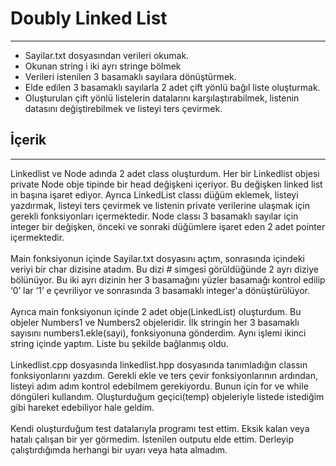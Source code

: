 # Doubly Linked List
***
* Sayilar.txt dosyasından verileri okumak. 
* Okunan string i iki ayrı stringe bölmek
* Verileri istenilen 3 basamaklı sayılara dönüştürmek. 
* Elde edilen 3 basamaklı sayılarla 2 adet çift yönlü bağıl liste oluşturmak. 
* Oluşturulan çift yönlü listelerin datalarını karşılaştırabilmek, listenin datasını 
değiştirebilmek ve listeyi ters çevirmek. 
## İçerik
***
Linkedlist ve Node adında 2 adet class oluşturdum. Her bir Linkedlist objesi private 
Node obje tipinde bir head değişkeni içeriyor. Bu değişken linked list in başına işaret ediyor. 
Ayrıca LinkedList classı düğüm eklemek, listeyi yazdırmak, listeyi ters çevirmek ve listenin 
private verilerine ulaşmak için gerekli fonksiyonları içermektedir. Node classı 3 basamaklı 
sayılar için integer bir değişken, önceki ve sonraki düğümlere işaret eden 2 adet pointer 
içermektedir.<br>
<br>
Main fonksiyonun içinde Sayilar.txt dosyasını açtım, sonrasında içindeki veriyi bir char 
dizisine atadım. Bu dizi # simgesi görüldüğünde 2 ayrı diziye bölünüyor. Bu iki ayrı dizinin her 
3 basamağını yüzler basamağı kontrol edilip ‘0’ lar ‘1’ e çevriliyor ve sonrasında 3 basamaklı 
integer'a dönüştürülüyor. <br>
<br>
Ayrıca main fonksiyonun içinde 2 adet obje(LinkedList) oluşturdum. Bu objeler 
Numbers1 ve Numbers2 objeleridir. İlk stringin her 3 basamaklı sayısını numbers1.ekle(sayi), 
fonksiyonuna gönderdim. Aynı işlemi ikinci string içinde yaptım. Liste bu şekilde bağlanmış 
oldu. <br>
<br>
Linkedlist.cpp dosyasında linkedlist.hpp dosyasında tanımladığın classın 
fonksiyonlarını yazdım. Gerekli ekle ve ters çevir fonksiyonlarının ardından, listeyi adım adım 
kontrol edebilmem gerekiyordu. Bunun için for ve while döngüleri kullandım. Oluşturduğum 
geçici(temp) objeleriyle listede istediğim gibi hareket edebiliyor hale geldim.<br>
<br>
 Kendi oluşturduğum test datalarıyla programı test ettim. Eksik kalan veya hatalı çalışan bir yer görmedim. İstenilen outputu elde 
ettim. Derleyip çalıştırdığımda herhangi bir uyarı veya hata almadım.



